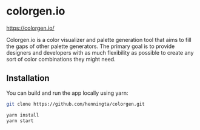 # colorgen.io

https://colorgen.io/

Colorgen.io is a color visualizer and palette generation tool that aims to fill the gaps of other palette generators. The primary goal is to provide designers and developers with as much flexibility as possible to create any sort of color combinations they might need.

## Installation

You can build and run the app locally using yarn:

```sh
git clone https://github.com/henningta/colorgen.git

yarn install
yarn start
```
